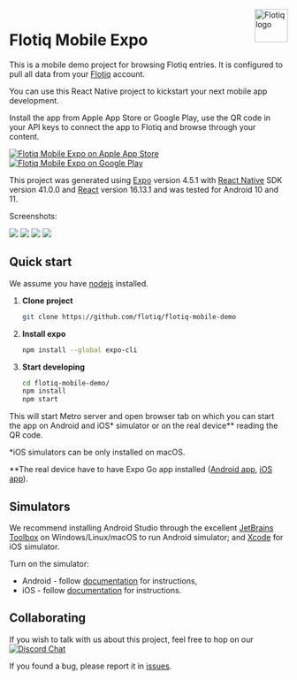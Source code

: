 <a href="https://flotiq.com/">
    <img src="https://editor.flotiq.com/fonts/fq-logo.svg" alt="Flotiq logo" title="Flotiq" align="right" height="60" />
</a>

Flotiq Mobile Expo
========================

This is a mobile demo project for browsing Flotiq entries. It is configured to pull all data from your [Flotiq](https://flotiq.com) account.

You can use this React Native project to kickstart your next mobile app development.

Install the app from Apple App Store or Google Play, use the QR code in your API keys to connect the app to Flotiq and browse through your content.

[![Flotiq Mobile Expo on Apple App Store](https://user-images.githubusercontent.com/551004/29770691-a2082ff4-8bc6-11e7-89a6-964cd405ea8e.png)](https://apps.apple.com/app/flotiq-mobile-expo/id1505331246) [![Flotiq Mobile Expo on Google Play](https://user-images.githubusercontent.com/551004/29770692-a20975c6-8bc6-11e7-8ab0-1cde275496e0.png)](https://play.google.com/store/apps/details?id=com.flotiqmobiledemo)

This project was generated using [Expo](https://expo.io) version 4.5.1 with [React Native](https://reactnative.dev/) SDK version 41.0.0 and [React](https://reactjs.org/) version 16.13.1 and was tested for Android 10 and 11.

Screenshots:
<p float="left">
<img src="https://api.flotiq.com/image/200x400/_media-5eb4123f65c3d.png">
<img src="https://api.flotiq.com/image/200x400/_media-5eb41261030c3.png">
<img src="https://api.flotiq.com/image/200x400/_media-5eb4128924efe.png">
<img src="https://api.flotiq.com/image/200x400/_media-5eb414e34e512.png">
</p>


## Quick start

We assume you have [nodejs](https://nodejs.org/en/download/) installed.

1. **Clone project**

    ```bash
   git clone https://github.com/flotiq/flotiq-mobile-demo 
   ```

2. **Install expo**

    ```bash
   npm install --global expo-cli 
   ```

3. **Start developing**

    ```bash
   cd flotiq-mobile-demo/
   npm install
   npm start
    ```

This will start Metro server and open browser tab on which you can start the app on Android and iOS* simulator or on the real device** reading the QR code.

*iOS simulators can be only installed on macOS.

**The real device have to have Expo Go app installed ([Android app](https://play.google.com/store/apps/details?id=host.exp.exponent&hl=en&gl=US), [iOS app](https://apps.apple.com/us/app/expo-go/id982107779)).

## Simulators

We recommend installing Android Studio through the excellent [JetBrains Toolbox](https://www.jetbrains.com/toolbox-app/) on Windows/Linux/macOS to run Android simulator; and [Xcode](https://apps.apple.com/us/app/xcode/id497799835?mt=12) for iOS simulator.

Turn on the simulator:
- Android - follow [documentation](https://developer.android.com/studio/debug/dev-options) for instructions,
- iOS - follow [documentation](https://developer.apple.com/documentation/xcode/running_your_app_in_the_simulator_or_on_a_device) for instructions.

## Collaborating

If you wish to talk with us about this project, feel free to hop on our [![Discord Chat](https://img.shields.io/discord/682699728454025410.svg)](https://discord.gg/FwXcHnX)

If you found a bug, please report it in [issues](https://github.com/flotiq/flotiq-mobile-demo/issues).
